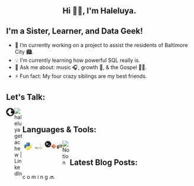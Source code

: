 <h2 align="center">Hi 👋🏽, I'm Haleluya.</h1>

## I'm a Sister, Learner, and Data Geek!
- 🔭 I’m currently working on a project to assist the residents of Baltimore City 🏙️. 
- 💡 I’m currently learning how powerful SQL really is. 
- 💬 Ask me about: music 🎧, growth 🌱, & the Gospel 🙌🏽.
- ⚡ Fun fact: My four crazy siblings are my best friends.    

## Let's Talk: 
[<img align="left" alt="github.io site" width="22px" src="https://raw.githubusercontent.com/iconic/open-iconic/master/svg/globe.svg" />][website]
[<img align="left" alt="haleluyagetachew | LinkedIn" width="22px" src="https://cdn.jsdelivr.net/npm/simple-icons@v3/icons/linkedin.svg" />][linkedin]
<br />

## Languages & Tools: 
<img align="left" alt="Python" width="30px" src="https://raw.githubusercontent.com/github/explore/80688e429a7d4ef2fca1e82350fe8e3517d3494d/topics/python/python.png" />
<img align="left" alt="MySQL" width="30px" src="https://raw.githubusercontent.com/github/explore/80688e429a7d4ef2fca1e82350fe8e3517d3494d/topics/mysql/mysql.png" />
<img align="left" alt="Terminal" width="18px" src="https://raw.githubusercontent.com/github/explore/80688e429a7d4ef2fca1e82350fe8e3517d3494d/topics/terminal/terminal.png" />
<img align="left" alt="Git" width="30px" src="https://raw.githubusercontent.com/github/explore/80688e429a7d4ef2fca1e82350fe8e3517d3494d/topics/git/git.png" />
<img align="left" alt="Notion" width="20px" src="https://cdn.jsdelivr.net/npm/simple-icons@3.7.0/icons/notion.svg" />

<br />


## Latest Blog Posts: 
c o m i n g 🔜

<!-- BLOG-POST-LIST:START -->

<!-- BLOG-POST-LIST:END -->

[website]: http://weightheway.com/
[linkedin]: https://www.linkedin.com/in/haleluya-getachew/
